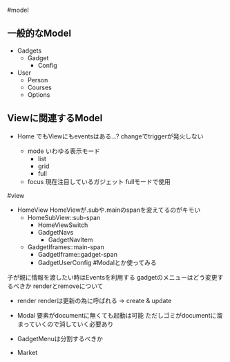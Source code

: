 #model
## 一般的なModel
* Gadgets
    + Gadget
        - Config
* User
    + Person
    + Courses
    + Options

## Viewに関連するModel
+ Home
    でもViewにもeventsはある...?
    changeでtriggerが発火しない

    * mode
        いわゆる表示モード
        - list
        - grid
        - full
    * focus
        現在注目しているガジェット
        fullモードで使用

#view
* HomeView
    HomeViewが.subや.mainのspanを変えてるのがキモい
    + HomeSubView::sub-span
        + HomeViewSwitch
        + GadgetNavs
            - GadgetNavItem
    + GadgetIframes::main-span
        - GadgetIframe::gadget-span
        - GadgetUserConfig #Modalとか使ってみる


子が親に情報を渡したい時はEventsを利用する
gadgetのメニューはどう変更するべきか
renderとremoveについて
* render
    renderは更新の為に呼ばれる
    -> create & update

* Modal
    要素がdocumentに無くても起動は可能
    ただしゴミがdocumentに溜まっていくので消していく必要あり

* GadgetMenuは分割するべきか

* Market

